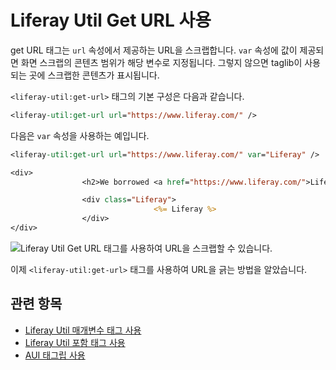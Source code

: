 # Liferay Util Get URL 사용

get URL 태그는 `url` 속성에서 제공하는 URL을 스크랩합니다. `var` 속성에 값이 제공되면 화면 스크랩의 콘텐츠 범위가 해당 변수로 지정됩니다. 그렇지 않으면 taglib이 사용되는 곳에 스크랩한 콘텐츠가 표시됩니다.

`<liferay-util:get-url>` 태그의 기본 구성은 다음과 같습니다.

```jsp
<liferay-util:get-url url="https://www.liferay.com/" />
```

다음은 `var` 속성을 사용하는 예입니다.

```jsp
<liferay-util:get-url url="https://www.liferay.com/" var="Liferay" />

<div>
                <h2>We borrowed <a href="https://www.liferay.com/">Liferay</a>. Here it is.</h2>

                <div class="Liferay">
                                <%= Liferay %>
                </div>
</div>
```

![Liferay Util Get URL 태그를 사용하여 URL을 스크랩할 수 있습니다.](./liferay-util-get-url/images/01.png)

이제 `<liferay-util:get-url>` 태그를 사용하여 URL을 긁는 방법을 알았습니다.

## 관련 항목

* [Liferay Util 매개변수 태그 사용](./liferay-util-param.md)
* [Liferay Util 포함 태그 사용](https://help.liferay.com/hc/ko/articles/360029145351-Using-Liferay-Util-Include)
* [AUI 태그립 사용](https://help.liferay.com/hc/ko/articles/360028832812-Using-AUI-Taglibs)
